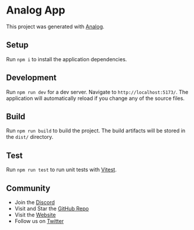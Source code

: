 # Analog App

This project was generated with [Analog](https://npmjs.com/package/create-analog).

## Setup

Run `npm i` to install the application dependencies.

## Development

Run `npm run dev` for a dev server. Navigate to `http://localhost:5173/`. The application will automatically reload if you change any of the source files.

## Build

Run `npm run build` to build the project. The build artifacts will be stored in the `dist/` directory.

## Test

Run `npm run test` to run unit tests with [Vitest](https://vitest.dev).

## Community

- Join the [Discord](https://discord.gg/mKC2Ec48U5)
- Visit and Star the [GitHub Repo](https://github.com/analogjs/analog)
- Visit the [Website](https://analogjs.org/)
- Follow us on [Twitter](https://twitter.com/analogjs)
